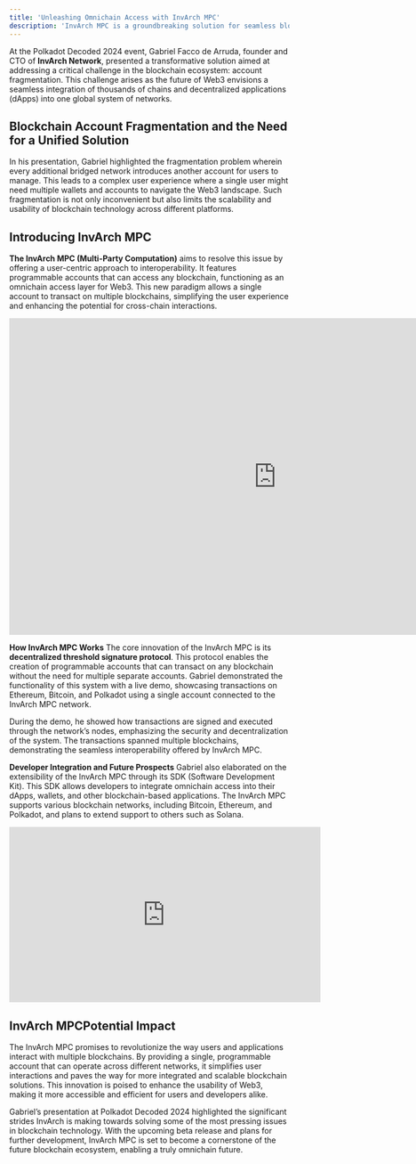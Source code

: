 ```yaml
---
title: 'Unleashing Omnichain Access with InvArch MPC'
description: 'InvArch MPC is a groundbreaking solution for seamless blockchain interoperability and unified account management across multiple networks.'
---
```

At the Polkadot Decoded 2024 event, Gabriel Facco de Arruda, founder and CTO of **InvArch Network**, presented a transformative solution aimed at addressing a critical challenge in the blockchain ecosystem: account fragmentation. This challenge arises as the future of Web3 envisions a seamless integration of thousands of chains and decentralized applications (dApps) into one global system of networks.

## Blockchain Account Fragmentation and the Need for a Unified Solution
In his presentation, Gabriel highlighted the fragmentation problem wherein every additional bridged network introduces another account for users to manage. This leads to a complex user experience where a single user might need multiple wallets and accounts to navigate the Web3 landscape. Such fragmentation is not only inconvenient but also limits the scalability and usability of blockchain technology across different platforms.

## Introducing InvArch MPC
**The InvArch MPC (Multi-Party Computation)** aims to resolve this issue by offering a user-centric approach to interoperability. It features programmable accounts that can access any blockchain, functioning as an omnichain access layer for Web3. This new paradigm allows a single account to transact on multiple blockchains, simplifying the user experience and enhancing the potential for cross-chain interactions.

<iframe allowfullscreen="allowfullscreen" frameborder="0" height="569" src="https://docs.google.com/presentation/d/e/2PACX-1vT_YPDoxn6-vmB3DW6i3JnE8_Tpl0gABXZ_R812JSQNTErqP7SzPaL5sr9jUtkqHWOe3a4EGzyoQWqM/embed?start=false&loop=false&delayms=60000" width="960"></iframe>

**How InvArch MPC Works**
The core innovation of the InvArch MPC is its **decentralized threshold signature protocol**. This protocol enables the creation of programmable accounts that can transact on any blockchain without the need for multiple separate accounts. Gabriel demonstrated the functionality of this system with a live demo, showcasing transactions on Ethereum, Bitcoin, and Polkadot using a single account connected to the InvArch MPC network.

During the demo, he showed how transactions are signed and executed through the network’s nodes, emphasizing the security and decentralization of the system. The transactions spanned multiple blockchains, demonstrating the seamless interoperability offered by InvArch MPC.

**Developer Integration and Future Prospects**
Gabriel also elaborated on the extensibility of the InvArch MPC through its SDK (Software Development Kit). This SDK allows developers to integrate omnichain access into their dApps, wallets, and other blockchain-based applications. The InvArch MPC supports various blockchain networks, including Bitcoin, Ethereum, and Polkadot, and plans to extend support to others such as Solana.

<iframe allowfullscreen="allowfullscreen" frameborder="0" height="315" src="https://www.youtube.com/embed/rleC0PlFPPw?si=SUMYakery45RgaES" title="YouTube video player" width="560"></iframe>

## InvArch MPCPotential Impact
The InvArch MPC promises to revolutionize the way users and applications interact with multiple blockchains. By providing a single, programmable account that can operate across different networks, it simplifies user interactions and paves the way for more integrated and scalable blockchain solutions. This innovation is poised to enhance the usability of Web3, making it more accessible and efficient for users and developers alike.

Gabriel’s presentation at Polkadot Decoded 2024 highlighted the significant strides InvArch is making towards solving some of the most pressing issues in blockchain technology. With the upcoming beta release and plans for further development, InvArch MPC is set to become a cornerstone of the future blockchain ecosystem, enabling a truly omnichain future.